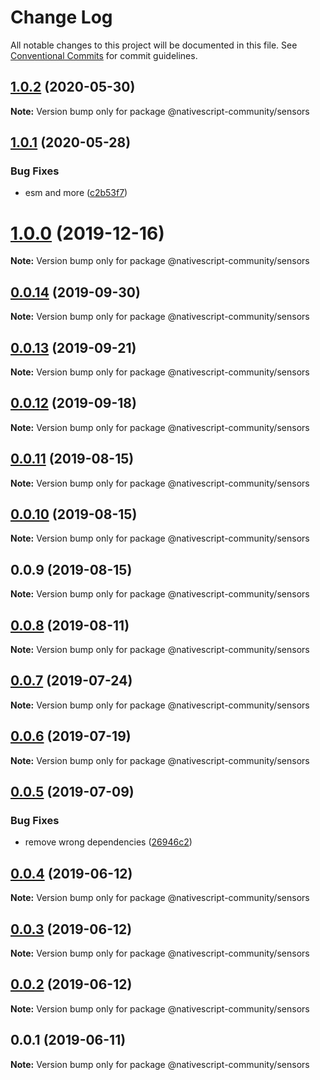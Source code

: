 # Change Log

All notable changes to this project will be documented in this file.
See [Conventional Commits](https://conventionalcommits.org) for commit guidelines.

## [1.0.2](https://github.com/nativescript-community/sensors/compare/v1.0.1...v1.0.2) (2020-05-30)

**Note:** Version bump only for package @nativescript-community/sensors





## [1.0.1](https://github.com/nativescript-community/sensors/compare/v1.0.0...v1.0.1) (2020-05-28)


### Bug Fixes

* esm and more ([c2b53f7](https://github.com/nativescript-community/sensors/commit/c2b53f782416c1ae0cc92741811b6b7e770de721))





# [1.0.0](https://github.com/nativescript-community/sensors/compare/v0.0.14...v1.0.0) (2019-12-16)

**Note:** Version bump only for package @nativescript-community/sensors





## [0.0.14](https://github.com/nativescript-community/sensors/compare/v0.0.13...v0.0.14) (2019-09-30)

**Note:** Version bump only for package @nativescript-community/sensors





## [0.0.13](https://github.com/nativescript-community/sensors/compare/v0.0.12...v0.0.13) (2019-09-21)

**Note:** Version bump only for package @nativescript-community/sensors





## [0.0.12](https://github.com/nativescript-community/sensors/compare/v0.0.11...v0.0.12) (2019-09-18)

**Note:** Version bump only for package @nativescript-community/sensors





## [0.0.11](https://github.com/nativescript-community/sensors/compare/v0.0.10...v0.0.11) (2019-08-15)

**Note:** Version bump only for package @nativescript-community/sensors





## [0.0.10](https://github.com/nativescript-community/sensors/compare/v0.0.9...v0.0.10) (2019-08-15)

**Note:** Version bump only for package @nativescript-community/sensors





## 0.0.9 (2019-08-15)

**Note:** Version bump only for package @nativescript-community/sensors





## [0.0.8](https://github.com/nativescript-community/sensors/compare/v0.0.7...v0.0.8) (2019-08-11)

**Note:** Version bump only for package @nativescript-community/sensors





## [0.0.7](https://github.com/nativescript-community/sensors/compare/v0.0.6...v0.0.7) (2019-07-24)

**Note:** Version bump only for package @nativescript-community/sensors





## [0.0.6](https://github.com/nativescript-community/sensors/compare/v0.0.5...v0.0.6) (2019-07-19)

**Note:** Version bump only for package @nativescript-community/sensors





## [0.0.5](https://github.com/nativescript-community/sensors/compare/v0.0.4...v0.0.5) (2019-07-09)


### Bug Fixes

* remove wrong dependencies ([26946c2](https://github.com/nativescript-community/sensors/commit/26946c2))





## [0.0.4](https://github.com/nativescript-community/sensors/compare/v0.0.3...v0.0.4) (2019-06-12)

**Note:** Version bump only for package @nativescript-community/sensors





## [0.0.3](https://github.com/nativescript-community/sensors/compare/v0.0.2...v0.0.3) (2019-06-12)

**Note:** Version bump only for package @nativescript-community/sensors





## [0.0.2](https://github.com/nativescript-community/sensors/compare/v0.0.1...v0.0.2) (2019-06-12)

**Note:** Version bump only for package @nativescript-community/sensors





## 0.0.1 (2019-06-11)

**Note:** Version bump only for package @nativescript-community/sensors

